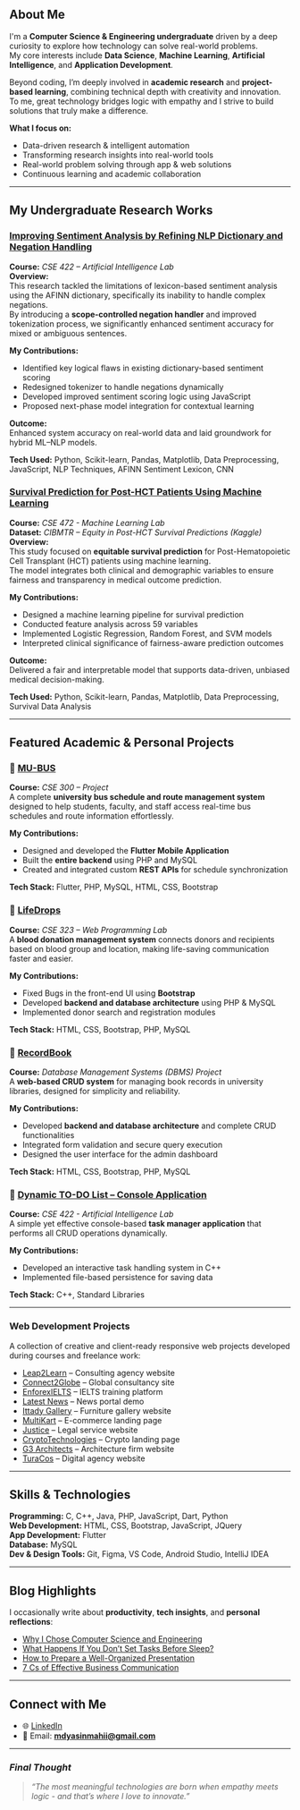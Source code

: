 ## About Me

I'm a **Computer Science & Engineering undergraduate** driven by a deep curiosity to explore how technology can solve real-world problems.  
My core interests include **Data Science**, **Machine Learning**, **Artificial Intelligence**, and **Application Development**.  

Beyond coding, I’m deeply involved in **academic research** and **project-based learning**, combining technical depth with creativity and innovation.  
To me, great technology bridges logic with empathy and I strive to build solutions that truly make a difference.

**What I focus on:**
- Data-driven research & intelligent automation
- Transforming research insights into real-world tools  
- Real-world problem solving through app & web solutions  
- Continuous learning and academic collaboration  

---

## My Undergraduate Research Works

### [Improving Sentiment Analysis by Refining NLP Dictionary and Negation Handling](https://github.com/mdyasinahmed)
**Course:** *CSE 422 – Artificial Intelligence Lab*  
**Overview:**  
This research tackled the limitations of lexicon-based sentiment analysis using the AFINN dictionary, specifically its inability to handle complex negations.  
By introducing a **scope-controlled negation handler** and improved tokenization process, we significantly enhanced sentiment accuracy for mixed or ambiguous sentences.  

**My Contributions:**  
- Identified key logical flaws in existing dictionary-based sentiment scoring  
- Redesigned tokenizer to handle negations dynamically  
- Developed improved sentiment scoring logic using JavaScript  
- Proposed next-phase model integration for contextual learning  

**Outcome:**  
Enhanced system accuracy on real-world data and laid groundwork for hybrid ML–NLP models.  

**Tech Used:** Python, Scikit-learn, Pandas, Matplotlib, Data Preprocessing, JavaScript, NLP Techniques, AFINN Sentiment Lexicon, CNN

### [Survival Prediction for Post-HCT Patients Using Machine Learning](https://github.com/mdyasinahmed)
**Course:** *CSE 472 - Machine Learning Lab*  
**Dataset:** *CIBMTR – Equity in Post-HCT Survival Predictions (Kaggle)*  
**Overview:**  
This study focused on **equitable survival prediction** for Post-Hematopoietic Cell Transplant (HCT) patients using machine learning.  
The model integrates both clinical and demographic variables to ensure fairness and transparency in medical outcome prediction.  

**My Contributions:**  
- Designed a machine learning pipeline for survival prediction  
- Conducted feature analysis across 59 variables  
- Implemented Logistic Regression, Random Forest, and SVM models  
- Interpreted clinical significance of fairness-aware prediction outcomes  

**Outcome:**  
Delivered a fair and interpretable model that supports data-driven, unbiased medical decision-making.  

**Tech Used:** Python, Scikit-learn, Pandas, Matplotlib, Data Preprocessing, Survival Data Analysis  

---

## Featured Academic & Personal Projects

### 🔗 [MU-BUS](https://github.com/mdyasinahmed/MU-Bus)
**Course:** *CSE 300 – Project*  
A complete **university bus schedule and route management system** designed to help students, faculty, and staff access real-time bus schedules and route information effortlessly.  

**My Contributions:**  
- Designed and developed the **Flutter Mobile Application**  
- Built the **entire backend** using PHP and MySQL  
- Created and integrated custom **REST APIs** for schedule synchronization  

**Tech Stack:** Flutter, PHP, MySQL, HTML, CSS, Bootstrap  

### 🔗 [LifeDrops](https://lifedrops.great-site.net/)
**Course:** *CSE 323 – Web Programming Lab*  
A **blood donation management system** connects donors and recipients based on blood group and location, making life-saving communication faster and easier.  

**My Contributions:**  
- Fixed Bugs in the front-end UI using **Bootstrap**  
- Developed **backend and database architecture** using PHP & MySQL  
- Implemented donor search and registration modules  

**Tech Stack:** HTML, CSS, Bootstrap, PHP, MySQL  

### 🔗 [RecordBook](https://recordbook.great-site.net/)
**Course:** *Database Management Systems (DBMS) Project*  
A **web-based CRUD system** for managing book records in university libraries, designed for simplicity and reliability.  

**My Contributions:**  
- Developed **backend and database architecture** and complete CRUD functionalities  
- Integrated form validation and secure query execution  
- Designed the user interface for the admin dashboard  

**Tech Stack:** HTML, CSS, Bootstrap, PHP, MySQL  

### 🔗 [Dynamic TO-DO List – Console Application](https://github.com/mdyasinahmed/dynamic-todo-list-with-cpp)
**Course:** *CSE 422 - Artificial Intelligence Lab*  
A simple yet effective console-based **task manager application** that performs all CRUD operations dynamically.  

**My Contributions:**  
- Developed an interactive task handling system in C++  
- Implemented file-based persistence for saving data  

**Tech Stack:** C++, Standard Libraries  

---

### Web Development Projects
A collection of creative and client-ready responsive web projects developed during courses and freelance work:
- [Leap2Learn](https://www.leap2learnglobal.com) – Consulting agency website  
- [Connect2Globe](https://github.com/mdyasinahmed/web.Connect2Globe) – Global consultancy site  
- [EnforexIELTS](https://mdyasinahmed.github.io/web.enforex-ielts) – IELTS training platform  
- [Latest News](https://mdyasinahmed.github.io/web.newsportal_landingpage_demo) – News portal demo  
- [Ittady Gallery](https://mdyasinahmed.github.io/web.ittady-gallery) – Furniture gallery website  
- [MultiKart](https://mdyasinahmed.github.io/web.MultiKart) – E-commerce landing page  
- [Justice](https://justice-landing-page0.netlify.app) – Legal service website  
- [CryptoTechnologies](https://mdyasinahmed.github.io/web.Bitcoin) – Crypto landing page  
- [G3 Architects](https://mdyasinahmed.github.io/web.agency-G3-Architects) – Architecture firm website  
- [TuraCos](https://mdyasinahmed.github.io/web.TuraCos) – Digital agency website  

---

## Skills & Technologies

**Programming:** C, C++, Java, PHP, JavaScript, Dart, Python  
**Web Development:** HTML, CSS, Bootstrap, JavaScript, JQuery  
**App Development:** Flutter  
**Database:** MySQL  
**Dev & Design Tools:** Git, Figma, VS Code, Android Studio, IntelliJ IDEA  

---

## Blog Highlights

I occasionally write about **productivity**, **tech insights**, and **personal reflections**:  

- [Why I Chose Computer Science and Engineering](https://www.linkedin.com/pulse/why-i-chose-computer-science-engineering-journey-passion-mahi-2eu2f)  
- [What Happens If You Don’t Set Tasks Before Sleep?](https://medium.com/@md_yasinahmed/what-happens-if-you-dont-set-tasks-for-the-next-day-before-going-to-sleep-6b2bc875aea)  
- [How to Prepare a Well-Organized Presentation](https://medium.com/@md_yasinahmed/how-to-prepare-a-well-organized-presentation-dfc332f47dff)  
- [7 Cs of Effective Business Communication](https://medium.com/@md_yasinahmed/7-cs-of-an-effective-business-communication-in-a-nutshell-4a2779e74460)  

---

## Connect with Me

- 🌐 [LinkedIn](https://www.linkedin.com/in/mdyasiin/)  
- 📧 Email: **mdyasinmahii@gmail.com**

---

### *Final Thought*  
> *“The most meaningful technologies are born when empathy meets logic - and that’s where I love to innovate.”*  
